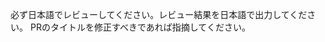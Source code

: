 <!-- for GitHub Copilot review rule -->

必ず日本語でレビューしてください。レビュー結果を日本語で出力してください。
PRのタイトルを修正すべきであれば指摘してください。

<!-- for GitHub Copilot review rule -->